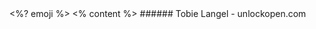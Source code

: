 <grid class="emoji">
<%? emoji %>
</grid>

<grid class="content">
<% content %>
</grid>

<grid class="footer-info">
###### Tobie Langel - unlockopen.com 
</grid>